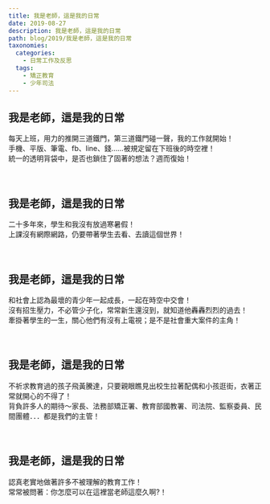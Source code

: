 ```yaml
---
title: 我是老師，這是我的日常
date: 2019-08-27
description: 我是老師，這是我的日常
path: blog/2019/我是老師，這是我的日常
taxonomies:
  categories: 
    - 日常工作及反思
  tags: 
    - 矯正教育
    - 少年司法
---
```

## 我是老師，這是我的日常
每天上班，用力的推開三道鐵門，第三道鐵門碰一聲，我的工作就開始！<br>
手機、平版、筆電、fb、line、錢……被規定留在下班後的時空裡！<br>
統一的透明背袋中，是否也鎖住了固著的想法？週而復始！<br>
<br>
<br>
## 我是老師，這是我的日常
二十多年來，學生和我沒有放過寒暑假！<br>
上課沒有網際網路，仍要帶著學生去看、去讀這個世界！<br>
<br>
<br>
## 我是老師，這是我的日常
和社會上認為最壞的青少年一起成長，一起在時空中交會！<br>
沒有招生壓力，不必管少子化，常常新生還沒到，就知道他轟轟烈烈的過去！<br>
牽掛著學生的一生，關心他們有沒有上電視；是不是社會重大案件的主角！<br>
<br>
<br>
## 我是老師，這是我的日常
不祈求教育過的孩子飛黃騰達，只要親眼瞧見出校生拉著配偶和小孩逛街，衣著正常就開心的不得了！<br>
背負許多人的期待～家長、法務部矯正署、教育部國教署、司法院、監察委員、民間團體．．．都是我們的主管！<br>
<br>
<br>
## 我是老師，這是我的日常
認真老實地做著許多不被理解的教育工作！<br>
常常被問著：你怎麼可以在這裡當老師這麼久啊?！<br>
